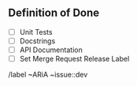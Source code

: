 <!--
Release Issue Template

This template is to be used when a new feature ready to be released to the DAML public API. /
Any changes after this feature has merged should only be hot fixes and enhancements. 
It is crucial that all code has been tested and all documentation is complete
-->

## Definition of Done

- [ ] Unit Tests <!-- (Do all unit tests pass?) -->
- [ ] Docstrings <!-- (Does every public method have a NumPy style docstring?) -->
- [ ] API Documentation <!-- (Does autosummary in the reference guide correctly link all public methods?) -->
- [ ] Set Merge Request Release Label <!-- The merge request MUST be labeled under release:: -->

/label ~ARiA ~issue::dev